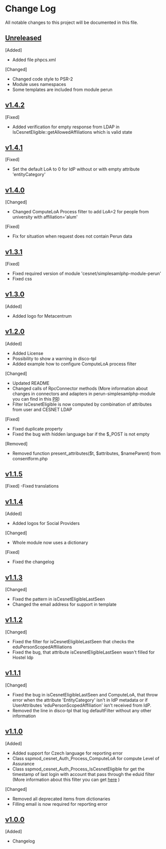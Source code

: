 # Change Log
All notable changes to this project will be documented in this file.

## [Unreleased]
[Added]
- Added file phpcs.xml

[Changed]
- Changed code style to PSR-2
- Module uses namespaces
- Some templates are included from module perun

## [v1.4.2]
[Fixed]
- Added verification for empty response from LDAP in IsCesnetEligible::getAllowedAffiliations which is valid state

## [v1.4.1]
[Fixed]
- Set the default LoA to 0 for IdP without or with empty attribute 'entityCategory'

## [v1.4.0]
[Changed]
- Changed ComputeLoA Process filter to add LoA=2 for people from university with affiliation='alum'  

[Fixed]
- Fix for situation when request does not contain Perun data

## [v1.3.1]
[Fixed]
- Fixed required version of module 'cesnet/simplesamlphp-module-perun'
- Fixed css

## [v1.3.0]
[Added]
- Added logo for Metacentrum

## [v1.2.0]
[Added]
- Added License
- Possibility to show a warning in disco-tpl
- Added example how to configure ComputeLoA process filter

[Changed]
- Updated README
- Changed calls of RpcConnector methods (More information about changes in connectors and adapters in perun-simplesamlphp-module you can find in this [PR])
- Filter IsCesnetEligible is now computed by combination of attributes from user and CESNET LDAP

[PR]:https://github.com/CESNET/perun-simplesamlphp-module/pull/34

[Fixed]
- Fixed duplicate property
- Fixed the bug with hidden language bar if the $_POST is not empty

[Removed]
- Removed function present_attributes($t, $attributes, $nameParent) from consentform.php

## [v1.1.5]
[Fixed]
-Fixed translations

## [v1.1.4]
[Added]
- Added logos for Social Providers 

[Changed]
- Whole module now uses a dictionary

[Fixed]
- Fixed the changelog

## [v1.1.3]
[Changed]
- Fixed the pattern in isCesnetEligibleLastSeen
- Changed the email address for support in template

## [v1.1.2]
[Changed]
- Fixed the filter for isCesnetEligibleLastSeen that checks the eduPersonScopedAffiliations
- Fixed the bug, that attribute isCesnetEligibleLastSeen wasn't filled for Hostel Idp

## [v1.1.1]
[Changed]
- Fixed the bug in isCesnetEligibleLastSeen and ComputeLoA, that throw error when the attribute 'EntityCategory' isn't in IdP metadata or if UserAttributes 'eduPersonScopedAffiliation' isn't received from IdP.
- Removed the line in disco-tpl that log defaultFilter without any other information

## [v1.1.0]
[Added]
- Added support for Czech language for reporting error 
- Class sspmod_cesnet_Auth_Process_ComputeLoA for compute Level of Assurance
- Class sspmod_cesnet_Auth_Process_IsCesnetEligible for get the timestamp of last login with account that pass through 
the eduid filter (More information about this filter you can get [here] )

[here]: https://www.eduid.cz/en/tech/userfiltering#include_filter

[Changed]
- Removed all deprecated items from dictionaries
- Filling email is now required for reporting error

## [v1.0.0]
[Added]
- Changelog

[Unreleased]: https://github.com/CESNET/einfra-aai-proxy-idp-template/tree/master
[v1.4.2]: https://github.com/CESNET/einfra-aai-proxy-idp-template/tree/v1.4.2
[v1.4.1]: https://github.com/CESNET/einfra-aai-proxy-idp-template/tree/v1.4.1
[v1.4.0]: https://github.com/CESNET/einfra-aai-proxy-idp-template/tree/v1.4.0
[v1.3.1]: https://github.com/CESNET/einfra-aai-proxy-idp-template/tree/v1.3.1
[v1.3.0]: https://github.com/CESNET/einfra-aai-proxy-idp-template/tree/v1.3.0
[v1.2.0]: https://github.com/CESNET/einfra-aai-proxy-idp-template/tree/v1.2.0
[v1.1.5]: https://github.com/CESNET/einfra-aai-proxy-idp-template/tree/v1.1.5
[v1.1.4]: https://github.com/CESNET/einfra-aai-proxy-idp-template/tree/v1.1.4
[v1.1.3]: https://github.com/CESNET/einfra-aai-proxy-idp-template/tree/v1.1.3
[v1.1.2]: https://github.com/CESNET/einfra-aai-proxy-idp-template/tree/v1.1.2
[v1.1.1]: https://github.com/CESNET/einfra-aai-proxy-idp-template/tree/v1.1.1
[v1.1.0]: https://github.com/CESNET/einfra-aai-proxy-idp-template/tree/v1.1.0
[v1.0.0]: https://github.com/CESNET/einfra-aai-proxy-idp-template/tree/v1.0.0